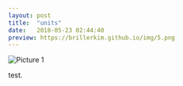 ```yaml
---
layout: post
title:  "units"
date:   2018-05-23 02:44:40
preview: https://brillerkim.github.io/img/5.png
---
```


![Picture 1](https://brillerkim.github.io/img/5.png)

test.
